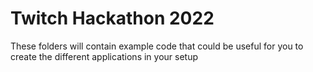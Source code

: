 # Twitch Hackathon 2022

These folders will contain example code that could be useful for you to create the different applications in your setup
